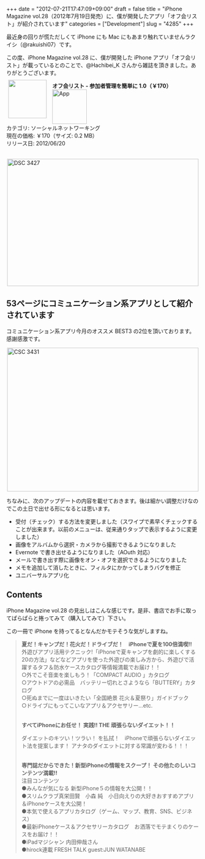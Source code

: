 +++
date = "2012-07-21T17:47:09+09:00"
draft = false
title = "iPhone Magazine vol.28（2012年7月19日発売）に、僕が開発したアプリ「オフ会リスト」が紹介されています"
categories = ["Development"]
slug = "4285"
+++

最近身の回りが慌ただしくて iPhone にも Mac にもあまり触れていませんラクイシ（@rakuishi07）です。

この度、iPhone Magazine vol.28 に、僕が開発した iPhone アプリ「オフ会リスト」が載っているとのことで、@Hachibei_K さんから雑誌を頂きました。ありがとうございます。

<a href="https://itunes.apple.com/jp/app/id533017985?mt=8&uo=4&at=11l3RT" target="_blank" rel="nofollow"><img width="100" class="alignleft" align="left" src="http://a4.mzstatic.com/us/r1000/076/Purple/v4/bb/ae/7f/bbae7fe1-2276-94ca-d6f6-73847f002af2/mza_7142949790401148668.100x100-75.png" style="margin: -5px 15px 1px 5px;"></a><strong> オフ会リスト - 参加者管理を簡単に 1.0（￥170）</strong><a href="https://itunes.apple.com/jp/app/id533017985?mt=8&uo=4&at=11l3RT" target="_blank" rel="nofollow"><img src="/images/2012/12/viewinitunes_jp.png" style="vertical-align:bottom;" width="90" alt="App"></a><br> カテゴリ: ソーシャルネットワーキング<br> 現在の価格: ￥170（サイズ: 0.2 MB）<br> リリース日: 2012/06/20<br style="clear: both;"><br />

<img style="display:block; margin-left:auto; margin-right:auto;" src="/images/2012/07/DSC_3427.jpg" alt="DSC 3427" title="DSC_3427.JPG" border="0" width="500" height="332" />

<h2>53ページにコミュニケーション系アプリとして紹介されています</h2>

コミュニケーション系アプリ今月のオススメ BEST3 の2位を頂いております。感謝感激です。

<img style="display:block; margin-left:auto; margin-right:auto;" src="/images/2012/07/CSC_3431.jpg" alt="CSC 3431" title="CSC_3431.JPG" border="0" width="500" height="375" />

ちなみに、次のアップデートの内容を載せておきます。後は細かい調整だけなのでこの土日で出せる形になるとは思います。

<ul><li>受付（チェック）する方法を変更しました（スワイプで素早くチェックすることが出来ます。以前のメニューは、従来通りタップで表示するように変更しました）</li>
<li>画像をアルバムから選択・カメラから撮影できるようになりました</li>
<li>Evernote で書き出せるようになりました（AOuth 対応）</li>
<li>メールで書き出す際に画像をオン・オフを選択できるようになりました</li>
<li>メモを追加して消したときに、フィルタにかかってしまうバグを修正</li>
<li>ユニバーサルアプリ化</li></ul>

<h2>Contents</h2>

iPhone Magazine vol.28 の見出しはこんな感じです。是非、書店でお手に取ってぱらぱらと捲ってみて（購入してみて）下さい。

この一冊で iPhone を持ってるとなんだかモテそうな気がしますね。

<blockquote><strong>夏だ！キャンプだ！花火だ！ドライブだ！　iPhoneで夏を100倍満喫!!</strong><br />
外遊びアプリ活用テクニック!「iPhoneで夏キャンプを劇的に楽しくする20の方法」などなどアプリを使った外遊びの楽しみ方から、外遊びで活躍するタフ＆防水ケースカタログ等情報満載でお届け！！<br />
○外でこそ音楽を楽しもう！「COMPACT AUDIO 」カタログ<br />
○アウトドアの必需品　バッテリー切れとさようなら「BUTTERY」カタログ<br />
○死ぬまでに一度はいきたい「全国絶景 花火＆夏祭り」ガイドブック<br />
○ドライブにもってこいなアプリ＆アクセサリー...etc.<br /><br />

<strong>すべてiPhoneにお任せ！ 実践!! THE 頑張らないダイエット！！</strong><br />

ダイエットのキツい！ツラい！ を払拭！　iPhoneで頑張らないダイエット法を提案します！ アナタのダイエットに対する常識が変わる！！！<br /><br />

<strong>専門誌だからできた！新型iPhoneの情報をスクープ！ その他たのしいコンテンツ満載!!</strong><br />
注目コンテンツ<br />
●みんなが気になる 新型iPhone５の情報を大公開！！<br />
●スリムクラブ真栄田賢　小森 純　小日向えりの大好きおすすめアプリ＆iPhoneケースを大公開！<br />
●本気で使えるアプリカタログ（ゲーム、マップ、教育、SNS、ビジネス）<br />
●最新iPhoneケース＆アクセサリーカタログ　お洒落でモテまくりのケースをお届け！！<br />
●iPadマジシャン 内田伸哉さん　　<br />
●hirock連載 FRESH TALK guest:JUN WATANABE<br /></blockquote>
